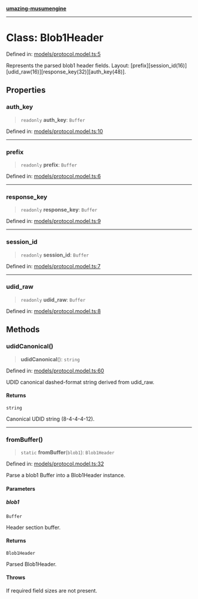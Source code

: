 [**umazing-musumengine**](../../README.md)

***

# Class: Blob1Header

Defined in: [models/protocol.model.ts:5](https://github.com/davinidae/umazing-musumengine/blob/51f61211084dfe767110f78265e0aa27a13c00d0/src/models/protocol.model.ts#L5)

Represents the parsed blob1 header fields.
Layout: [prefix][session_id(16)][udid_raw(16)][response_key(32)][auth_key(48)].

## Properties

### auth\_key

> `readonly` **auth\_key**: `Buffer`

Defined in: [models/protocol.model.ts:10](https://github.com/davinidae/umazing-musumengine/blob/51f61211084dfe767110f78265e0aa27a13c00d0/src/models/protocol.model.ts#L10)

***

### prefix

> `readonly` **prefix**: `Buffer`

Defined in: [models/protocol.model.ts:6](https://github.com/davinidae/umazing-musumengine/blob/51f61211084dfe767110f78265e0aa27a13c00d0/src/models/protocol.model.ts#L6)

***

### response\_key

> `readonly` **response\_key**: `Buffer`

Defined in: [models/protocol.model.ts:9](https://github.com/davinidae/umazing-musumengine/blob/51f61211084dfe767110f78265e0aa27a13c00d0/src/models/protocol.model.ts#L9)

***

### session\_id

> `readonly` **session\_id**: `Buffer`

Defined in: [models/protocol.model.ts:7](https://github.com/davinidae/umazing-musumengine/blob/51f61211084dfe767110f78265e0aa27a13c00d0/src/models/protocol.model.ts#L7)

***

### udid\_raw

> `readonly` **udid\_raw**: `Buffer`

Defined in: [models/protocol.model.ts:8](https://github.com/davinidae/umazing-musumengine/blob/51f61211084dfe767110f78265e0aa27a13c00d0/src/models/protocol.model.ts#L8)

## Methods

### udidCanonical()

> **udidCanonical**(): `string`

Defined in: [models/protocol.model.ts:60](https://github.com/davinidae/umazing-musumengine/blob/51f61211084dfe767110f78265e0aa27a13c00d0/src/models/protocol.model.ts#L60)

UDID canonical dashed-format string derived from udid_raw.

#### Returns

`string`

Canonical UDID string (8-4-4-4-12).

***

### fromBuffer()

> `static` **fromBuffer**(`blob1`): `Blob1Header`

Defined in: [models/protocol.model.ts:32](https://github.com/davinidae/umazing-musumengine/blob/51f61211084dfe767110f78265e0aa27a13c00d0/src/models/protocol.model.ts#L32)

Parse a blob1 Buffer into a Blob1Header instance.

#### Parameters

##### blob1

`Buffer`

Header section buffer.

#### Returns

`Blob1Header`

Parsed Blob1Header.

#### Throws

If required field sizes are not present.
